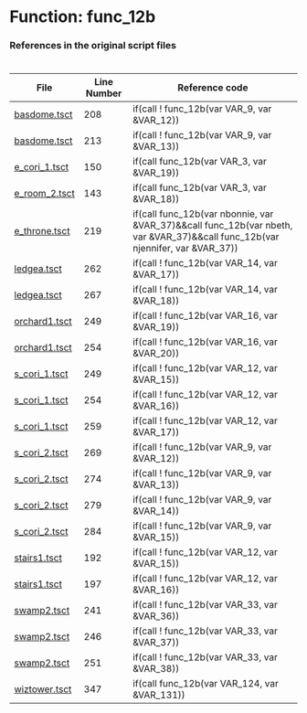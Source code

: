 # Function: func_12b 
### References in the original script files

#

| File | Line Number | Reference code |
| --- | --- | --- |
| [basdome.tsct](../../../out/basdome.tsct#L208) | 208 | if(call ! func_12b(var VAR_9, var &VAR_12)) |
| [basdome.tsct](../../../out/basdome.tsct#L213) | 213 | if(call ! func_12b(var VAR_9, var &VAR_13)) |
| [e_cori_1.tsct](../../../out/e_cori_1.tsct#L150) | 150 | if(call func_12b(var VAR_3, var &VAR_19)) |
| [e_room_2.tsct](../../../out/e_room_2.tsct#L143) | 143 | if(call func_12b(var VAR_3, var &VAR_18)) |
| [e_throne.tsct](../../../out/e_throne.tsct#L219) | 219 | if(call func_12b(var nbonnie, var &VAR_37)&&call func_12b(var nbeth, var &VAR_37)&&call func_12b(var njennifer, var &VAR_37)) |
| [ledgea.tsct](../../../out/ledgea.tsct#L262) | 262 | if(call ! func_12b(var VAR_14, var &VAR_17)) |
| [ledgea.tsct](../../../out/ledgea.tsct#L267) | 267 | if(call ! func_12b(var VAR_14, var &VAR_18)) |
| [orchard1.tsct](../../../out/orchard1.tsct#L249) | 249 | if(call ! func_12b(var VAR_16, var &VAR_19)) |
| [orchard1.tsct](../../../out/orchard1.tsct#L254) | 254 | if(call ! func_12b(var VAR_16, var &VAR_20)) |
| [s_cori_1.tsct](../../../out/s_cori_1.tsct#L249) | 249 | if(call ! func_12b(var VAR_12, var &VAR_15)) |
| [s_cori_1.tsct](../../../out/s_cori_1.tsct#L254) | 254 | if(call ! func_12b(var VAR_12, var &VAR_16)) |
| [s_cori_1.tsct](../../../out/s_cori_1.tsct#L259) | 259 | if(call ! func_12b(var VAR_12, var &VAR_17)) |
| [s_cori_2.tsct](../../../out/s_cori_2.tsct#L269) | 269 | if(call ! func_12b(var VAR_9, var &VAR_12)) |
| [s_cori_2.tsct](../../../out/s_cori_2.tsct#L274) | 274 | if(call ! func_12b(var VAR_9, var &VAR_13)) |
| [s_cori_2.tsct](../../../out/s_cori_2.tsct#L279) | 279 | if(call ! func_12b(var VAR_9, var &VAR_14)) |
| [s_cori_2.tsct](../../../out/s_cori_2.tsct#L284) | 284 | if(call ! func_12b(var VAR_9, var &VAR_15)) |
| [stairs1.tsct](../../../out/stairs1.tsct#L192) | 192 | if(call ! func_12b(var VAR_12, var &VAR_15)) |
| [stairs1.tsct](../../../out/stairs1.tsct#L197) | 197 | if(call ! func_12b(var VAR_12, var &VAR_16)) |
| [swamp2.tsct](../../../out/swamp2.tsct#L241) | 241 | if(call ! func_12b(var VAR_33, var &VAR_36)) |
| [swamp2.tsct](../../../out/swamp2.tsct#L246) | 246 | if(call ! func_12b(var VAR_33, var &VAR_37)) |
| [swamp2.tsct](../../../out/swamp2.tsct#L251) | 251 | if(call ! func_12b(var VAR_33, var &VAR_38)) |
| [wiztower.tsct](../../../out/wiztower.tsct#L347) | 347 | if(call func_12b(var VAR_124, var &VAR_131)) |
